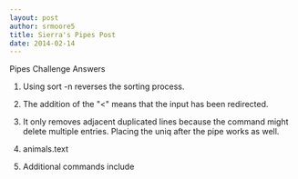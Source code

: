 ```yaml
---
layout: post
author: srmoore5
title: Sierra's Pipes Post
date: 2014-02-14
---
```


Pipes Challenge Answers

1. Using sort -n reverses the sorting process.


2. The addition of the "<" means that the input has been redirected.


3. It only removes adjacent duplicated lines because the command might delete multiple entries.
Placing the uniq after the pipe works as well.


4. animals.text


5. Additional commands include